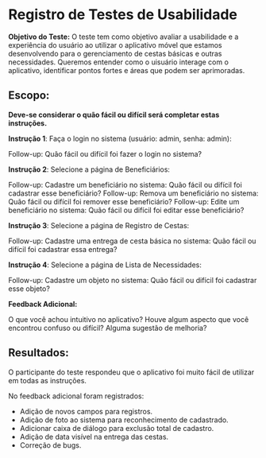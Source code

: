 # Registro de Testes de Usabilidade

**Objetivo do Teste:** O teste tem como objetivo avaliar a usabilidade e a experiência do usuário ao utilizar o aplicativo móvel que estamos desenvolvendo para o gerenciamento de cestas básicas e outras necessidades. Queremos entender como o uisuário interage com o aplicativo, identificar pontos fortes e áreas que podem ser aprimoradas.

## Escopo:

**Deve-se considerar o quão fácil ou difícil será completar estas instruções.**

**Instrução 1**: Faça o login no sistema (usuário: admin, senha: admin):

Follow-up: Quão fácil ou difícil foi fazer o login no sistema?

**Instrução 2**: Selecione a página de Beneficiários:

Follow-up: Cadastre um beneficiário no sistema: Quão fácil ou difícil foi cadastrar esse beneficiário?
Follow-up: Remova um beneficiário no sistema: Quão fácil ou difícil foi remover esse beneficiário?
Follow-up: Edite um beneficiário no sistema: Quão fácil ou difícil foi editar esse beneficiário?

**Instrução 3**: Selecione a página de Registro de Cestas:

Follow-up: Cadastre uma entrega de cesta básica no sistema: Quão fácil ou difícil foi cadastrar essa entrega?

**Instrução 4**: Selecione a página de Lista de Necessidades:

Follow-up: Cadastre um objeto no sistema: Quão fácil ou difícil foi cadastrar esse objeto?

**Feedback Adicional:**

O que você achou intuitivo no aplicativo? Houve algum aspecto que você encontrou confuso ou difícil? Alguma sugestão de melhoria?

## Resultados:
O participante do teste respondeu que o aplicativo foi muito fácil de utilizar em todas as instruções.

No feedback adicional foram registrados:

- Adição de novos campos para registros.
- Adição de foto ao sistema para reconhecimento de cadastrado.
- Adicionar caixa de diálogo para exclusão total de cadastro.
- Adição de data visível na entrega das cestas.
- Correção de bugs.


